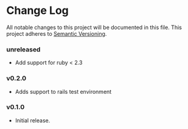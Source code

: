 # Change Log
All notable changes to this project will be documented in this file.
This project adheres to [Semantic Versioning](http://semver.org/).

### unreleased

* Add support for ruby < 2.3

### v0.2.0

* Adds support to rails test environment

### v0.1.0

* Initial release.
